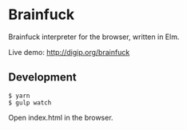 # Brainfuck

Brainfuck interpreter for the browser, written in Elm.

Live demo: http://digip.org/brainfuck


## Development

    $ yarn
    $ gulp watch

Open index.html in the browser.
